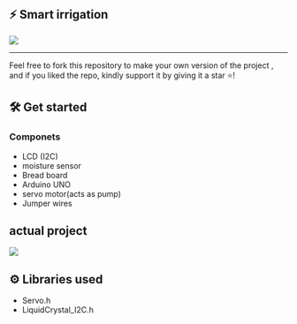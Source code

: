 
## ⚡ Smart irrigation

![](https://imagizer.imageshack.com/img923/51/4GG0Ap.png)

---
Feel free to fork this repository to make your own version of the project , and if you liked the repo, kindly support it by giving it a star ⭐!

## 🛠 Get started

### Componets 
  - LCD (I2C)
  - moisture sensor 
  - Bread board
  - Arduino UNO
  - servo motor(acts as pump)
  - Jumper wires

## actual project

![](https://imagizer.imageshack.com/img924/5089/9PWUUv.png)

## ⚙ Libraries used

- Servo.h
- LiquidCrystal_I2C.h

